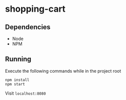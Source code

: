 # shopping-cart

## Dependencies

- Node
- NPM

## Running

Execute the following commands while in the project root

```
npm install
npm start
```

Visit `localhost:8080`
